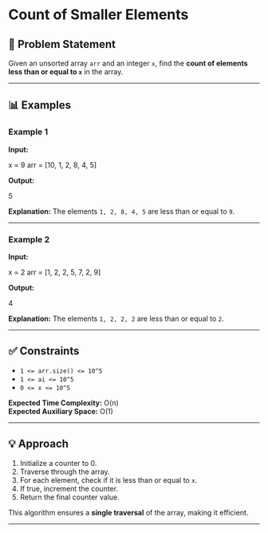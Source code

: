 # Count of Smaller Elements

## 📖 Problem Statement  
Given an unsorted array `arr` and an integer `x`, find the **count of elements less than or equal to `x`** in the array.

---

## 📊 Examples  

### Example 1  
**Input:**  


x = 9
arr = [10, 1, 2, 8, 4, 5]

**Output:**  


5

**Explanation:** The elements `1, 2, 8, 4, 5` are less than or equal to `9`.

---

### Example 2  
**Input:**  


x = 2
arr = [1, 2, 2, 5, 7, 2, 9]

**Output:**  


4

**Explanation:** The elements `1, 2, 2, 2` are less than or equal to `2`.

---

## ✅ Constraints  
- `1 <= arr.size() <= 10^5`  
- `1 <= ai <= 10^5`  
- `0 <= x <= 10^5`  

**Expected Time Complexity:** O(n)  
**Expected Auxiliary Space:** O(1)  

---

## 💡 Approach  
1. Initialize a counter to 0.  
2. Traverse through the array.  
3. For each element, check if it is less than or equal to `x`.  
4. If true, increment the counter.  
5. Return the final counter value.  

This algorithm ensures a **single traversal** of the array, making it efficient.  

---
